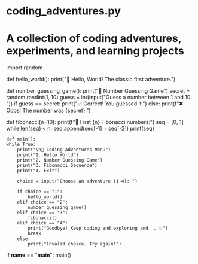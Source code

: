 # coding_adventures.py
# A collection of coding adventures, experiments, and learning projects

import random

def hello_world():
    print("👋 Hello, World! The classic first adventure.")

def number_guessing_game():
    print("🎲 Number Guessing Game")
    secret = random.randint(1, 10)
    guess = int(input("Guess a number between 1 and 10: "))
    if guess == secret:
        print("✅ Correct! You guessed it.")
    else:
        print(f"❌ Oops! The number was {secret}.")

def fibonacci(n=10):
    print(f"🔢 First {n} Fibonacci numbers:")
    seq = [0, 1]
    while len(seq) < n:
        seq.append(seq[-1] + seq[-2])
    print(seq)

    def main(): 
    while True:
        print("\n🚀 Coding Adventures Menu")
        print("1. Hello World")
        print("2. Number Guessing Game")
        print("3. Fibonacci Sequence")
        print("4. Exit")

        choice = input("Choose an adventure (1-4): ")

        if choice == "1":
            hello_world()
        elif choice == "2":
            number_guessing_game()
        elif choice == "3":
            fibonacci()
        elif choice == "4":
            print("Goodbye! Keep coding and exploring and  . ✨")
            break
        else:
            print("Invalid choice. Try again!")

if __name__ == "__main__":
    main()


